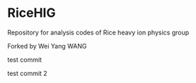 RiceHIG
=======

Repository for analysis codes of Rice heavy ion physics group

Forked by Wei Yang WANG

test commit

test commit 2
